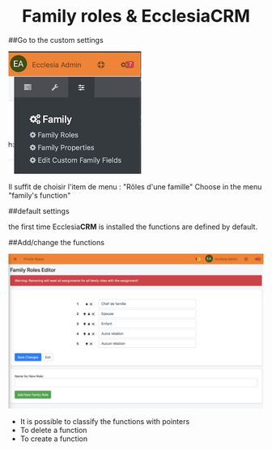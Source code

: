 # <center><big>Family roles & Ecclesia**CRM** </big></center>


##Go to the custom settings

![Screenshot](../../../../img/family/admin/settings/familyrole1.png)

Il suffit de choisir l'item de menu : "Rôles d'une famille" Choose in the menu "family's function"

##default settings

the first time Ecclesia**CRM** is installed the functions are defined by default.


##Add/change the functions


![Screenshot](../../../../img/family/admin/settings/familyrole2.png)

- It is possible to classify the functions with pointers
- To delete a function
- To create a function
